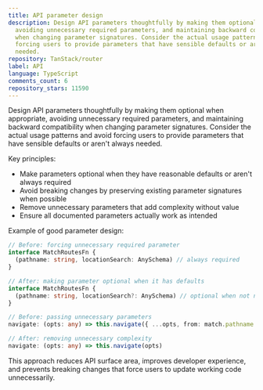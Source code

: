 ```yaml
---
title: API parameter design
description: Design API parameters thoughtfully by making them optional when appropriate,
  avoiding unnecessary required parameters, and maintaining backward compatibility
  when changing parameter signatures. Consider the actual usage patterns and avoid
  forcing users to provide parameters that have sensible defaults or aren't always
  needed.
repository: TanStack/router
label: API
language: TypeScript
comments_count: 6
repository_stars: 11590
---
```


Design API parameters thoughtfully by making them optional when appropriate, avoiding unnecessary required parameters, and maintaining backward compatibility when changing parameter signatures. Consider the actual usage patterns and avoid forcing users to provide parameters that have sensible defaults or aren't always needed.

Key principles:
- Make parameters optional when they have reasonable defaults or aren't always required
- Avoid breaking changes by preserving existing parameter signatures when possible
- Remove unnecessary parameters that add complexity without value
- Ensure all documented parameters actually work as intended

Example of good parameter design:
```ts
// Before: forcing unnecessary required parameter
interface MatchRoutesFn {
  (pathname: string, locationSearch: AnySchema) // always required
}

// After: making parameter optional when it has defaults
interface MatchRoutesFn {
  (pathname: string, locationSearch?: AnySchema) // optional when not needed
}

// Before: passing unnecessary parameters
navigate: (opts: any) => this.navigate({ ...opts, from: match.pathname })

// After: removing unnecessary complexity  
navigate: (opts: any) => this.navigate(opts)
```

This approach reduces API surface area, improves developer experience, and prevents breaking changes that force users to update working code unnecessarily.
